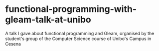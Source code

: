 # functional-programming-with-gleam-talk-at-unibo
A talk I gave about functional programming and Gleam, organised by the student's group of the Computer Science course of Unibo's Campus in Cesena
